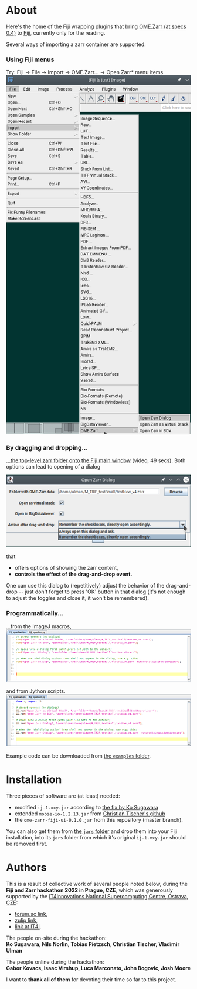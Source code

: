 # About
Here's the home of the Fiji wrapping plugins that bring
[OME.Zarr (at specs 0.4)](https://ngff.openmicroscopy.org/0.4/)
to [Fiji](https://fiji.sc/), currently only for the reading.

Several ways of importing a zarr container are supported:

### Using Fiji menus
Try: Fiji -> File -> Import -> OME.Zarr... -> Open Zarr* menu items
![File-Import-OMEZarr-submenu-in-Fiji](doc/imgs/import-zarr-submenu.png)

### By dragging and dropping...
[...the top-level zarr folder onto the Fiji main window](https://www.fi.muni.cz/~xulman/files/OME.Zarr_dragAndDrop_forFiji-2022-09-14_14.26.31.webm)
(video, 49 secs). Both options can lead to opening of a dialog

![zarr-open-dialog-in-Fiji](doc/imgs/import-zarr-dialog.png)

that
- offers options of showing the zarr content,
- **controls the effect of the drag-and-drop event.**

One can use this dialog to (repetitively) adjust the behavior of the drag-and-drop
-- just don't forget to press 'OK' button in that dialog (it's not enough to adjust
the toggles and close it, it won't be remembered).

### Programmatically...
...from the ImageJ macros,
![macro-example-code](doc/imgs/open-zarr-macro.png)

and from Jython scripts.
![jython-example-code](doc/imgs/open-zarr-script.png)

Example code can be downloaded from [the `examples` folder](doc/examples).


# Installation
Three pieces of software are (at least) needed:
- modified `ij-1.xxy.jar` according to [the fix by Ko Sugawara](https://github.com/ksugar/ImageJ/tree/dnd-zarr)
- extended `mobie-io-1.2.13.jar` from [Christian Tischer's github](https://github.com/mobie/mobie-io/tree/hackathon_prague_2022)
- the `ome-zarr-fiji-ui-0.1.0.jar` from this repository (master branch).

You can also get them from [the `jars` folder](doc/jars) and drop them into your Fiji installation,
into its `jars` folder from which it's original `ij-1.xxy.jar` should be removed first.

# Authors
This is a result of collective work of several people noted below, during the
**Fiji and Zarr hackathon 2022 in Prague, CZE**, which was generously supported by the
[IT4Innovations National Supercomputing Centre, Ostrava, CZE](https://www.it4i.cz/en):

- [forum.sc link](https://forum.image.sc/t/fiji-ngff-hackathon-sep-2022-prague-cze/69191),
- [zulip link](https://imagesc.zulipchat.com/#narrow/stream/329366-.5B2022-09.5D-Fiji.2BNGFF-Prague-hackathon),
- [link at IT4I](https://events.it4i.cz/event/145/).

The people on-site during the hackathon:</br>
**Ko Sugawara, Nils Norlin, Tobias Pietzsch, Christian Tischer, Vladimir Ulman**

The people online during the hackathon:</br>
**Gabor Kovacs, Isaac Virshup, Luca Marconato, John Bogovic, Josh Moore**

I want to **thank all of them** for devoting their time so far to this project.
